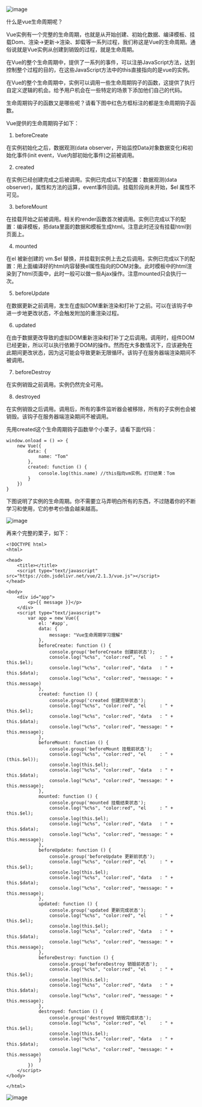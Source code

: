 ![image](./images/lifecycle.png)

什么是vue生命周期呢？

Vue实例有一个完整的生命周期，也就是从开始创建、初始化数据、编译模板、挂载Dom、渲染→更新→渲染、卸载等一系列过程，我们称这是Vue的生命周期。通俗说就是Vue实例从创建到销毁的过程，就是生命周期。

在Vue的整个生命周期中，提供了一系列的事件，可以注册JavaScript方法，达到控制整个过程的目的，在这些JavaScript方法中的this直接指向的是vue的实例。

在Vue的整个生命周期中，实例可以调用一些生命周期钩子的函数，这提供了执行自定义逻辑的机会。给予用户机会在一些特定的场景下添加他们自己的代码。

生命周期钩子的函数又是哪些呢？请看下图中红色方框标注的都是生命周期钩子函数。

Vue提供的生命周期钩子如下：

1. beforeCreate

在实例初始化之后，数据观测(data observer，开始监控Data对象数据变化)和初始化事件(init event，Vue内部初始化事件)之前被调用。

2. created

在实例已经创建完成之后被调用。实例已完成以下的配置：数据观测(data observer)，属性和方法的运算，event事件回调。挂载阶段尚未开始，$el 属性不可见。

3. beforeMount

在挂载开始之前被调用。相关的render函数首次被调用。实例已完成以下的配置：编译模板，把data里面的数据和模板生成html。注意此时还没有挂载html到页面上。

4. mounted

在el 被新创建的 vm.$el 替换，并挂载到实例上去之后调用。实例已完成以下的配置：用上面编译好的html内容替换el属性指向的DOM对象。此时模板中的html渲染到了html页面中，此时一般可以做一些Ajax操作。注意mounted只会执行一次。

5. beforeUpdate

在数据更新之前调用，发生在虚拟DOM重新渲染和打补丁之前。可以在该钩子中进一步地更改状态，不会触发附加的重渲染过程。

6. updated

在由于数据更改导致的虚拟DOM重新渲染和打补丁之后调用。调用时，组件DOM已经更新，所以可以执行依赖于DOM的操作。然而在大多数情况下，应该避免在此期间更改状态，因为这可能会导致更新无限循环。该钩子在服务器端渲染期间不被调用。

7. beforeDestroy

在实例销毁之前调用。实例仍然完全可用。

8. destroyed

在实例销毁之后调用。调用后，所有的事件监听器会被移除，所有的子实例也会被销毁。该钩子在服务器端渲染期间不被调用。


先用created这个生命周期钩子函数举个小栗子，请看下面代码：

```
window.onload = () => {
    new Vue({
        data: {
            name: "Tom"
        },
        created: function () {
            console.log(this.name) //this指向vm实例。打印结果：Tom
        }
    })
}
```
下图说明了实例的生命周期。你不需要立马弄明白所有的东西，不过随着你的不断学习和使用，它的参考价值会越来越高。

![image](http://ow2n75eab.bkt.clouddn.com/1210235-20170913173042125-952524047.png)

再来个完整的栗子，如下：

```
<!DOCTYPE html>
<html>

<head>
    <title></title>
    <script type="text/javascript" src="https://cdn.jsdelivr.net/vue/2.1.3/vue.js"></script>
</head>

<body>
    <div id="app">
        <p>{{ message }}</p>
    </div>
    <script type="text/javascript">
        var app = new Vue({
            el: '#app',
            data: {
                message: "Vue生命周期学习理解"
            },
            beforeCreate: function () {
                console.group('beforeCreate 创建前状态');
                console.log("%c%s", "color:red", "el     : " + this.$el);
                console.log("%c%s", "color:red", "data   : " + this.$data);
                console.log("%c%s", "color:red", "message: " + this.message)
            },
            created: function () {
                console.group('created 创建完毕状态');
                console.log("%c%s", "color:red", "el     : " + this.$el);
                console.log("%c%s", "color:red", "data   : " + this.$data);
                console.log("%c%s", "color:red", "message: " + this.message);
            },
            beforeMount: function () {
                console.group('beforeMount 挂载前状态');
                console.log("%c%s", "color:red", "el     : " + (this.$el));
                console.log(this.$el);
                console.log("%c%s", "color:red", "data   : " + this.$data);
                console.log("%c%s", "color:red", "message: " + this.message);
            },
            mounted: function () {
                console.group('mounted 挂载结束状态');
                console.log("%c%s", "color:red", "el     : " + this.$el);
                console.log(this.$el);
                console.log("%c%s", "color:red", "data   : " + this.$data);
                console.log("%c%s", "color:red", "message: " + this.message);
            },
            beforeUpdate: function () {
                console.group('beforeUpdate 更新前状态');
                console.log("%c%s", "color:red", "el     : " + this.$el);
                console.log(this.$el);
                console.log("%c%s", "color:red", "data   : " + this.$data);
                console.log("%c%s", "color:red", "message: " + this.message);
            },
            updated: function () {
                console.group('updated 更新完成状态');
                console.log("%c%s", "color:red", "el     : " + this.$el);
                console.log(this.$el);
                console.log("%c%s", "color:red", "data   : " + this.$data);
                console.log("%c%s", "color:red", "message: " + this.message);
            },
            beforeDestroy: function () {
                console.group('beforeDestroy 销毁前状态');
                console.log("%c%s", "color:red", "el     : " + this.$el);
                console.log(this.$el);
                console.log("%c%s", "color:red", "data   : " + this.$data);
                console.log("%c%s", "color:red", "message: " + this.message);
            },
            destroyed: function () {
                console.group('destroyed 销毁完成状态');
                console.log("%c%s", "color:red", "el     : " + this.$el);
                console.log(this.$el);
                console.log("%c%s", "color:red", "data   : " + this.$data);
                console.log("%c%s", "color:red", "message: " + this.message)
            }
        })
    </script>
</body>

</html>
```

![image](http://img2.524411.com/1210235-20170913174039688-325889529.png)